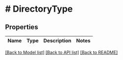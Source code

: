 # # DirectoryType

## Properties

Name | Type | Description | Notes
------------ | ------------- | ------------- | -------------

[[Back to Model list]](../../README.md#models) [[Back to API list]](../../README.md#endpoints) [[Back to README]](../../README.md)
